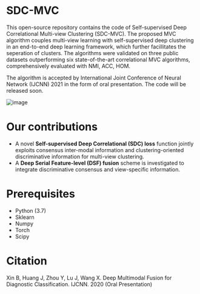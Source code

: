 # SDC-MVC

This open-source repository contains the code of Self-supervised Deep Correlational Multi-view Clustering (SDC-MVC). The proposed MVC algorithm couples multi-view learning with self-supervised deep clustering in an end-to-end deep learning framework, which further facillitates the seperation of clusters. The algorithms were validated on three public datasets outperforming six state-of-the-art correlational MVC algorithms, comprehensively evaluated with NMI, ACC, HOM. 

The algorithm is accepted by International Joint Conference of Neural Network (IJCNN) 2021 in the form of oral presentation. The code will be released soon. 

![image](https://user-images.githubusercontent.com/10879680/120271189-3c068f80-c2ee-11eb-80e6-71340395f65a.png)

# Our contributions
- A novel **Self-supervised Deep Correlational (SDC) loss** function jointly exploits consensus inter-modal information and clustering-oriented discriminative information for multi-view clustering.
- A **Deep Serial Feature-level (DSF) fusion** scheme is investigated to integrate discriminative consensus and view-specific information. 

# Prerequisites
- Python (3.7)
- Sklearn
- Numpy
- Torch
- Scipy

# Citation
Xin B, Huang J, Zhou Y, Lu J, Wang X. Deep Multimodal Fusion for Diagnostic Classification. IJCNN. 2020 (Oral Presentation)
